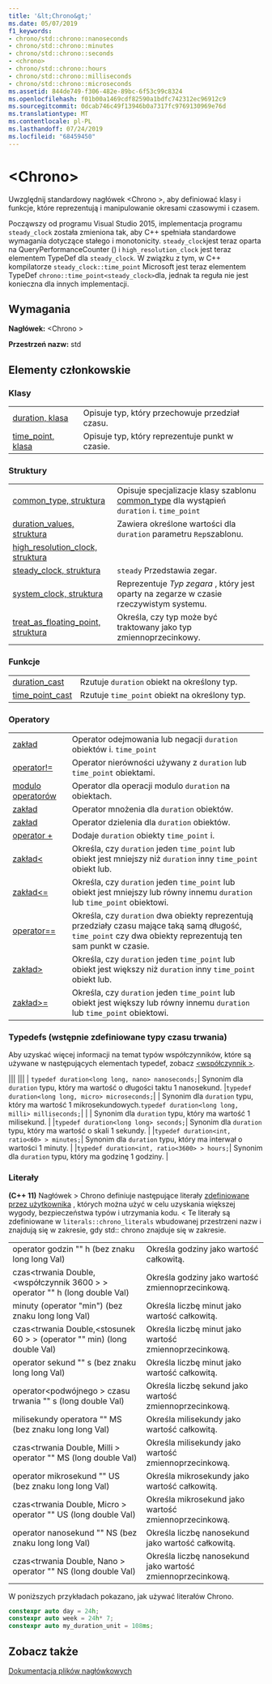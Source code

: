 ```yaml
---
title: '&lt;Chrono&gt;'
ms.date: 05/07/2019
f1_keywords:
- chrono/std::chrono::nanoseconds
- chrono/std::chrono::minutes
- chrono/std::chrono::seconds
- <chrono>
- chrono/std::chrono::hours
- chrono/std::chrono::milliseconds
- chrono/std::chrono::microseconds
ms.assetid: 844de749-f306-482e-89bc-6f53c99c8324
ms.openlocfilehash: f01b00a1469cdf82590a1bdfc742312ec96912c9
ms.sourcegitcommit: 0dcab746c49f13946b0a7317fc9769130969e76d
ms.translationtype: MT
ms.contentlocale: pl-PL
ms.lasthandoff: 07/24/2019
ms.locfileid: "68459450"
---
```

# <a name="ltchronogt"></a>&lt;Chrono&gt;

Uwzględnij standardowy nagłówek \<Chrono >, aby definiować klasy i funkcje, które reprezentują i manipulowanie okresami czasowymi i czasem.

Począwszy od programu Visual Studio 2015, implementacja programu `steady_clock` została zmieniona tak, aby C++ spełniała standardowe wymagania dotyczące stałego i monotonicity. `steady_clock`jest teraz oparta na QueryPerformanceCounter () i `high_resolution_clock` jest teraz elementem TypeDef dla `steady_clock`. W związku z tym, w C++ kompilatorze `steady_clock::time_point` Microsoft jest teraz elementem TypeDef `chrono::time_point<steady_clock>`dla, jednak ta reguła nie jest konieczna dla innych implementacji.

## <a name="requirements"></a>Wymagania

**Nagłówek:** \<Chrono >

**Przestrzeń nazw:** std

## <a name="members"></a>Elementy członkowskie

### <a name="classes"></a>Klasy

|||
|-|-|
|[duration, klasa](../standard-library/duration-class.md)|Opisuje typ, który przechowuje przedział czasu.|
|[time_point, klasa](../standard-library/time-point-class.md)|Opisuje typ, który reprezentuje punkt w czasie.|

### <a name="structs"></a>Struktury

|||
|-|-|
|[common_type, struktura](../standard-library/common-type-structure.md)|Opisuje specjalizacje klasy szablonu [common_type](../standard-library/common-type-class.md) dla wystąpień `duration` i. `time_point`|
|[duration_values, struktura](../standard-library/duration-values-structure.md)|Zawiera określone wartości dla `duration` parametru `Rep`szablonu.|
|[high_resolution_clock, struktura](../standard-library/high-resolution-clock-struct.md)||
|[steady_clock, struktura](../standard-library/steady-clock-struct.md)|`steady` Przedstawia zegar.|
|[system_clock, struktura](../standard-library/system-clock-structure.md)|Reprezentuje *Typ zegara* , który jest oparty na zegarze w czasie rzeczywistym systemu.|
|[treat_as_floating_point, struktura](../standard-library/treat-as-floating-point-structure.md)|Określa, czy typ może być traktowany jako typ zmiennoprzecinkowy.|

### <a name="functions"></a>Funkcje

|||
|-|-|
|[duration_cast](../standard-library/chrono-functions.md#duration_cast)|Rzutuje `duration` obiekt na określony typ.|
|[time_point_cast](../standard-library/chrono-functions.md#time_point_cast)|Rzutuje `time_point` obiekt na określony typ.|

### <a name="operators"></a>Operatory

|||
|-|-|
|[zakład](../standard-library/chrono-operators.md#operator-)|Operator odejmowania lub negacji `duration` obiektów i. `time_point`|
|[operator!=](../standard-library/chrono-operators.md#op_neq)|Operator nierówności używany z `duration` lub `time_point` obiektami.|
|[modulo operatorów](../standard-library/chrono-operators.md#op_modulo)|Operator dla operacji modulo `duration` na obiektach.|
|[zakład](../standard-library/chrono-operators.md#op_star)|Operator mnożenia dla `duration` obiektów.|
|[zakład](../standard-library/chrono-operators.md#op_div)|Operator dzielenia dla `duration` obiektów.|
|[operator +](../standard-library/chrono-operators.md#op_add)|Dodaje `duration` obiekty `time_point` i.|
|[zakład&lt;](../standard-library/chrono-operators.md#op_lt)|Określa, czy `duration` jeden `time_point` lub obiekt jest mniejszy niż `duration` inny `time_point` obiekt lub.|
|[zakład&lt;=](../standard-library/chrono-operators.md#op_lt_eq)|Określa, czy `duration` jeden `time_point` lub obiekt jest mniejszy lub równy innemu `duration` lub `time_point` obiektowi.|
|[operator==](../standard-library/chrono-operators.md#op_eq_eq)|Określa, czy `duration` dwa obiekty reprezentują przedziały czasu mające taką samą długość, `time_point` czy dwa obiekty reprezentują ten sam punkt w czasie.|
|[zakład&gt;](../standard-library/chrono-operators.md#op_gt)|Określa, czy `duration` jeden `time_point` lub obiekt jest większy niż `duration` inny `time_point` obiekt lub.|
|[zakład&gt;=](../standard-library/chrono-operators.md#op_gt_eq)|Określa, czy `duration` jeden `time_point` lub obiekt jest większy lub równy innemu `duration` lub `time_point` obiektowi.|

### <a name="typedefs-predefined-duration-types"></a>Typedefs (wstępnie zdefiniowane typy czasu trwania)

Aby uzyskać więcej informacji na temat typów współczynników, które są używane w następujących elementach typedef, zobacz [ \<współczynnik >](../standard-library/ratio.md).

||| ||| | `typedef duration<long long, nano> nanoseconds;`| Synonim dla `duration` typu, który ma wartość o długości taktu 1 nanosekund. |`typedef duration<long long, micro> microseconds;`| | Synonim dla `duration` typu, który ma wartość 1 mikrosekundowych.`typedef duration<long long, milli> milliseconds;`| | | Synonim dla `duration` typu, który ma wartość 1 milisekund. | |`typedef duration<long long> seconds;`| Synonim dla `duration` typu, który ma wartość o skali 1 sekundy. | |`typedef duration<int, ratio<60> > minutes;`| Synonim dla `duration` typu, który ma interwał o wartości 1 minuty. | |`typedef duration<int, ratio<3600> > hours;`| Synonim dla `duration` typu, który ma godzinę 1 godziny. |

### <a name="literals"></a>Literały

**(C++ 11)** Nagłówek > Chrono definiuje następujące literały [zdefiniowane przez użytkownika](../cpp/user-defined-literals-cpp.md) , których można użyć w celu uzyskania większej wygody, bezpieczeństwa typów i utrzymania kodu. \< Te literały są zdefiniowane w `literals::chrono_literals` wbudowanej przestrzeni nazw i znajdują się w zakresie, gdy std:: chrono znajduje się w zakresie.

|||
|-|-|
|operator godzin "" h (bez znaku long long Val)|Określa godziny jako wartość całkowitą.|
|czas\<trwania Double,\<współczynnik 3600 > > operator "" h (long double Val)|Określa godziny jako wartość zmiennoprzecinkową.|
|minuty (operator "min") (bez znaku long long Val)|Określa liczbę minut jako wartość całkowitą.|
|czas\<trwania Double,\<stosunek 60 > > (operator "" min) (long double Val)|Określa liczbę minut jako wartość zmiennoprzecinkową.|
|operator sekund "" s (bez znaku long long Val)|Określa liczbę minut jako wartość całkowitą.|
|operator\<podwójnego > czasu trwania "" s (long double Val)|Określa liczbę sekund jako wartość zmiennoprzecinkową.|
|milisekundy operatora "" MS (bez znaku long long Val)|Określa milisekundy jako wartość całkowitą.|
|czas\<trwania Double, Milli > operator "" MS (long double Val)|Określa milisekundy jako wartość zmiennoprzecinkową.|
|operator mikrosekund "" US (bez znaku long long Val)|Określa mikrosekundy jako wartość całkowitą.|
|czas\<trwania Double, Micro > operator "" US (long double Val)|Określa mikrosekund jako wartość zmiennoprzecinkową.|
|operator nanosekund "" NS (bez znaku long long Val)|Określa liczbę nanosekund jako wartość całkowitą.|
|czas\<trwania Double, Nano > operator "" NS (long double Val)|Określa liczbę nanosekund jako wartość zmiennoprzecinkową.|

W poniższych przykładach pokazano, jak używać literałów Chrono.

```cpp
constexpr auto day = 24h;
constexpr auto week = 24h* 7;
constexpr auto my_duration_unit = 108ms;
```

## <a name="see-also"></a>Zobacz także

[Dokumentacja plików nagłówkowych](../standard-library/cpp-standard-library-header-files.md)
